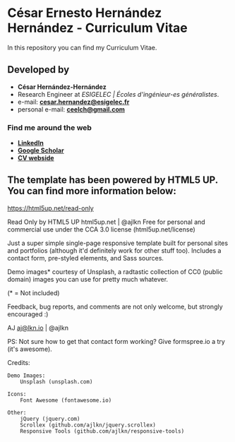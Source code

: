 # César Ernesto Hernández Hernández - Curriculum Vitae

In this repository you can find my Curriculum Vitae.

## Developed by

- **César Hernández-Hernández**
- Research Engineer at *ESIGELEC | Écoles d'ingénieur-es généralistes*.
- e-mail: **cesar.hernandez@esigelec.fr**
- personal e-mail: **ceelch@gmail.com**

### Find me around the web

- [**LinkedIn**](https://www.linkedin.com/in/cesar-hernandez-hernandez/)
- [**Google Scholar**](https://scholar.google.es/citations?user=WdG8KaMAAAAJ&hl=es)
- [**CV webside**](https://ceelch.github.io/CesarHernandezHernandezCV/)

## The template has been powered by HTML5 UP. You can find more information below:

https://html5up.net/read-only

Read Only by HTML5 UP
html5up.net | @ajlkn
Free for personal and commercial use under the CCA 3.0 license (html5up.net/license)


Just a super simple single-page responsive template built for personal sites and portfolios
(although it'd definitely work for other stuff too). Includes a contact form, pre-styled
elements, and Sass sources.

Demo images* courtesy of Unsplash, a radtastic collection of CC0 (public domain) images
you can use for pretty much whatever.

(* = Not included)

Feedback, bug reports, and comments are not only welcome, but strongly encouraged :)

AJ
aj@lkn.io | @ajlkn

PS: Not sure how to get that contact form working? Give formspree.io a try (it's awesome).


Credits:

	Demo Images:
		Unsplash (unsplash.com)

	Icons:
		Font Awesome (fontawesome.io)

	Other:
		jQuery (jquery.com)
		Scrollex (github.com/ajlkn/jquery.scrollex)
		Responsive Tools (github.com/ajlkn/responsive-tools)
